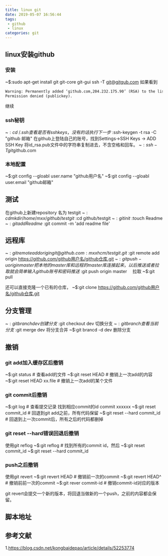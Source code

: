 ```yaml
---
title: linux git
date: 2019-05-07 16:56:44
tags:
 - github
 - linux
categories: git
---
```


## linux安装github
### 安装
~$:sudo apt-get install git git-core git-gui
ssh -T git@gitgub.com
如果看到
``` txt
Warning: Permanently added ‘github.com,204.232.175.90’ (RSA) to the list of known hosts. 
Permission denied (publickey).
```
继续

### ssh秘钥
~$:cd ~/.ssh
查看是否有ssh keys，没有的话执行下一步	
~$:ssh-keygen -t rsa -C "github 邮箱"
在github上登陆自己的账号，找到Settings->SSH Keys -> ADD SSH Key 将id_rsa.pub文件中的字符串复制进去，不含空格和回车。
~$:ssh -T git$github.com

### 本地配置
~$:git config  --gloabl user.name "github用户名"
~$:git config  --gloabl user.email "github邮箱"

## 测试
在github上新建repository 名为 testgit
~$:cd mkdir /home/mxx/github/testgit
~$:cd github/testgit
~$:git init
~$:touch Readme
~$:git add Readme
~$:git commit -m 'add readme file'

## 远程库
~$:git remote add origin git@github.com:mxxhcm/testgit.git
~$:git remote add origin https://github.com/github用户名/github仓库.git
~$:git push -u origin master 把本地的master库和远程的master库连接起来，以后推送或者拉取就会简单
输入github账号和密码
　推送
~$:git push origin master
　拉取
~$:git pull	

还可以直接克隆一个已有的仓库，
~$:git clone https://github.com/github用户名/github仓库.git

## 分支管理
~$:git branch dev 创建分支
~$:git checkout dev 切换分支
~$:git branch 查看当前分支
~$:git merge dev 将分支合并
~$:git brancd -d dev 删除分支

## 撤销
### git add加入缓存区后撤销
~$:git status # 查看add的文件
~$:git reset HEAD  # 撤销上一次add的内容
~$:git reset HEAD  xx.file # 撤销上一次add的某个文件

### git commit后撤销
~$:git log # 查看提交记录
找到相应commit的id
commit xxxxxx
~$:git reset commit_id # 回退到git add之前，所有代码保留
~$:git reset --hard commit_id # 回退到上一次commit后，所有之后的代码都删掉

### git reset --hard错误回退后撤销
使用git reflog
~$:git reflog # 找到所有的commit id，然后
~$:git reset commit_id
~$:git reset --hard commit_id

### push之后撤销
使用git revert 
~$:git revert HEAD # 撤销前一次的commit
~$:git revert HEAD^ # 撤销前前一次的commit
~$:git rever commit-id # 撤销commit-id对应的版本

git revert会提交一个新的版本，将回退当做新的一个push，之前的内容都会保留。


## 脚本地址

## 参考文献
1.https://blog.csdn.net/kongbaidepao/article/details/52253774

